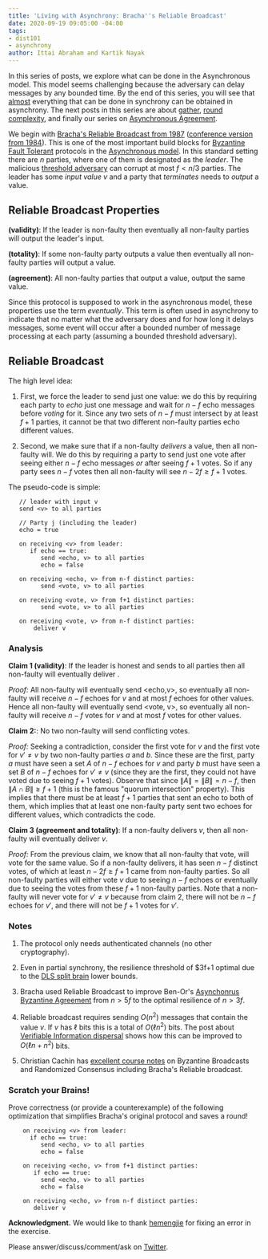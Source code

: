 ```yaml
---
title: 'Living with Asynchrony: Bracha''s Reliable Broadcast'
date: 2020-09-19 09:05:00 -04:00
tags:
- dist101
- asynchrony
author: Ittai Abraham and Kartik Nayak
---
```


In this series of posts, we explore what can be done in the Asynchronous model. This model seems challenging because the adversary can delay messages by any bounded time. By the end of this series, you will see that [almost](https://decentralizedthoughts.github.io/2019-06-25-on-the-impossibility-of-byzantine-agreement-for-n-equals-3f-in-partial-synchrony/) everything that can be done in synchrony can be obtained in asynchrony. The next posts in this series are about [gather](https://decentralizedthoughts.github.io/2021-03-26-living-with-asynchrony-the-gather-protocol/), [round complexity](https://decentralizedthoughts.github.io/2021-09-29-the-round-complexity-of-reliable-broadcast/), and finally our series on [Asynchronous Agreement](https://decentralizedthoughts.github.io/2022-03-30-asynchronous-agreement-part-one-defining-the-problem/).

We begin with [Bracha's Reliable Broadcast from 1987](https://core.ac.uk/download/pdf/82523202.pdf) ([conference version from 1984](https://ecommons.cornell.edu/bitstream/handle/1813/6430/84-590.pdf?sequence=1&isAllowed=y)). This is one of the most important build blocks for [Byzantine Fault Tolerant](https://decentralizedthoughts.github.io/2019-06-07-modeling-the-adversary/) protocols in the [Asynchronous model](https://decentralizedthoughts.github.io/2019-06-01-2019-5-31-models/). In this standard setting there are $n$ parties, where one of them is designated as the *leader*. The malicious [threshold adversary](https://decentralizedthoughts.github.io/2019-06-17-the-threshold-adversary/) can corrupt at most $f<n/3$ parties. The leader has some *input value* $v$ and a party that *terminates* needs to *output* a value.



## Reliable Broadcast Properties

**(validity)**: If the leader is non-faulty then eventually all non-faulty parties will output the leader's input.

**(totality)**: If some non-faulty party outputs a value then eventually all non-faulty parties will output a value.

**(agreement)**: All non-faulty parties that output a value, output the same value.

Since this protocol is supposed to work in the asynchronous model, these properties use the term *eventually*. This term is often used in asynchrony to indicate that no matter what the adversary does and for how long it delays messages, some event will occur after a bounded number of message processing at each party (assuming a bounded threshold adversary).

## Reliable Broadcast

The high level idea:

1. First, we force the leader to send just one value: we do this by requiring each party to *echo* just one message and wait for $n-f$ echo messages before *voting* for it. Since any two sets of $n-f$ must intersect by at least $f+1$ parties, it cannot be that two different non-faulty parties echo different values.

2. Second, we make sure that if a non-faulty *delivers* a value, then all non-faulty will. We do this by requiring a party to send just one vote after seeing either $n-f$ echo messages *or* after seeing $f+1$ votes. So if any party sees $n-f$ votes then all non-faulty will see $n-2f \geq f+1$ votes.

The pseudo-code is simple:


       // leader with input v
       send <v> to all parties

       // Party j (including the leader)
       echo = true
       
       on receiving <v> from leader:
          if echo == true:
             send <echo, v> to all parties
             echo = false

       on receiving <echo, v> from n-f distinct parties:
             send <vote, v> to all parties

       on receiving <vote, v> from f+1 distinct parties:
             send <vote, v> to all parties

       on receiving <vote, v> from n-f distinct parties:
           deliver v

### Analysis

**Claim 1 (validity)**: If the leader is honest and sends <v> to all parties then all non-faulty will eventually deliver <v>.

*Proof:* All non-faulty will eventually send <echo,v>, so eventually all non-faulty will receive $n-f$ echoes for $v$ and at most $f$ echoes for other values. Hence all non-faulty will eventually send <vote, v>, so eventually all non-faulty will receive $n-f$ votes for $v$ and at most $f$ votes for other values.

**Claim 2:**: No two non-faulty will send conflicting votes.

*Proof:* Seeking a contradiction, consider the first vote for $v$ and the first vote for $v' \neq v$ by two non-faulty parties $a$ and $b$. Since these are the first, party $a$ must have seen a set $A$ of $n-f$ echoes for $v$ and party $b$ must have seen a set $B$ of $n-f$ echoes for $v' \neq v$ (since they are the first, they could not have voted due to seeing $f+1$ votes). Observe that since $\|A\|=\|B\|=n-f$, then $\|A \cap B\| \geq f+1$ (this is the famous "quorum intersection" property).  This implies that there must be at least $f+1$ parties that sent an echo to both of them, which implies that at least one non-faulty party sent two echoes for different values, which contradicts the code.
 

**Claim 3 (agreement and totality)**: If a non-faulty delivers $v$, then all non-faulty will eventually deliver $v$.

*Proof:* From the previous claim, we know that all non-faulty that vote, will vote for the same value. So if a non-faulty delivers, it has seen $n-f$ distinct votes, of which at least $n-2f \geq f+1$ came from non-faulty parties. So all non-faulty parties will either vote $v$ due to seeing $n-f$ echoes or eventually due to seeing the votes from these $f+1$ non-faulty parties. Note that a non-faulty will never vote for $v' \neq v$ because from claim 2, there will not be $n-f$ echoes for $v'$, and there will not be $f+1$ votes for $v'$.

### Notes


1. The protocol only needs authenticated channels (no other cryptography).

2. Even in partial synchrony, the resilience threshold of $3f+1 optimal due to the [DLS split brain](https://decentralizedthoughts.github.io/2019-06-25-on-the-impossibility-of-byzantine-agreement-for-n-equals-3f-in-partial-synchrony/) lower bounds.

3. Bracha used Reliable Broadcast to improve Ben-Or's [Asynchonrus Byzantine Agreement](https://allquantor.at/blockchainbib/pdf/ben1983another.pdf) from $n>5f$ to the optimal resilience of $n>3f$. 

4. Reliable broadcast requires sending $O(n^2)$ messages that contain the value $v$. If $v$ has $\ell$ bits this is a total of $O(\ell n^2)$ bits.  The post about [Verifiable Information dispersal](https://decentralizedthoughts.github.io/2024-08-08-vid/) shows how this can be improved to $O(\ell n +  n^2)$ bits.

5. Christian Cachin has [excellent course notes](https://dcl.epfl.ch/site/_media/education/sdc_byzconsensus.pdf) on Byzantine Broadcasts and Randomized Consensus including Bracha's Reliable broadcast.

### Scratch your Brains!

Prove correctness (or provide a counterexample) of the following optimization that simplifies Bracha's original protocol and saves a round!

        on receiving <v> from leader:
          if echo == true:
             send <echo, v> to all parties
             echo = false

        on receiving <echo, v> from f+1 distinct parties:
           if echo == true:
             send <echo, v> to all parties
             echo = false

        on receiving <echo, v> from n-f distinct parties:
           deliver v


**Acknowledgment.** We would like to thank [hemengjie](https://twitter.com/VfRy8lQUeL9t4y6) for fixing an error in the exercise. 


Please answer/discuss/comment/ask on [Twitter](https://twitter.com/ittaia/status/1307772031954546697?s=20). 

